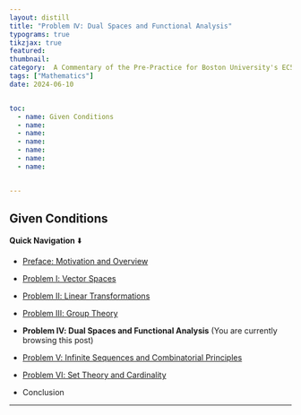 ```yaml
---
layout: distill
title: "Problem Ⅳ: Dual Spaces and Functional Analysis"
typograms: true
tikzjax: true
featured: 
thumbnail:
category:  A Commentary of the Pre-Practice for Boston University's EC525 Course
tags: ["Mathematics"]
date: 2024-06-10


toc:
  - name: Given Conditions
  - name: 
  - name: 
  - name: 
  - name: 
  - name: 
  - name: 


---
```


## Given Conditions




**Quick Navigation** ⬇️

- [Preface: Motivation and Overview](https://shuhongdai.github.io/blog/2023/EC525_0/)

- [Problem Ⅰ: Vector Spaces](https://shuhongdai.github.io/blog/2023/EC525_1/) 

- [Problem Ⅱ: Linear Transformations](https://shuhongdai.github.io/blog/2024/EC525_2/)  

- [Problem Ⅲ: Group Theory](https://shuhongdai.github.io/blog/2024/EC525_3/)  

- **Problem Ⅳ: Dual Spaces and Functional Analysis** (You are currently browsing this post)

- [Problem Ⅴ: Infinite Sequences and Combinatorial Principles](https://shuhongdai.github.io/blog/2024/EC525_5/) 

- [Problem Ⅵ: Set Theory and Cardinality](https://shuhongdai.github.io/blog/2024/EC525_6/) 

- Conclusion

---


##